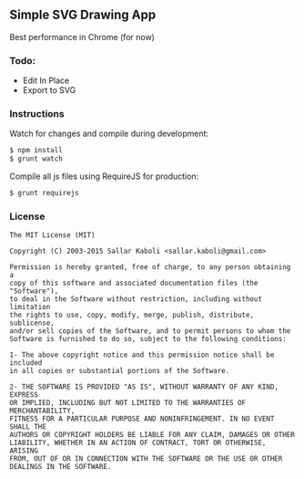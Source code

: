 ## Simple SVG Drawing App
Best performance in Chrome (for now)

### Todo:
 - Edit In Place
 - Export to SVG

### Instructions
Watch for changes and compile during development:  
```bash
$ npm install
$ grunt watch
```
Compile all js files using RequireJS for production:  
```bash
$ grunt requirejs
```

### License
    The MIT License (MIT)
    
    Copyright (C) 2003-2015 Sallar Kaboli <sallar.kaboli@gmail.com>

    Permission is hereby granted, free of charge, to any person obtaining a
    copy of this software and associated documentation files (the "Software"),
    to deal in the Software without restriction, including without limitation
    the rights to use, copy, modify, merge, publish, distribute, sublicense,
    and/or sell copies of the Software, and to permit persons to whom the
    Software is furnished to do so, subject to the following conditions:

    1- The above copyright notice and this permission notice shall be included
    in all copies or substantial portions of the Software.
    
    2- THE SOFTWARE IS PROVIDED "AS IS", WITHOUT WARRANTY OF ANY KIND, EXPRESS
    OR IMPLIED, INCLUDING BUT NOT LIMITED TO THE WARRANTIES OF MERCHANTABILITY,
    FITNESS FOR A PARTICULAR PURPOSE AND NONINFRINGEMENT. IN NO EVENT SHALL THE
    AUTHORS OR COPYRIGHT HOLDERS BE LIABLE FOR ANY CLAIM, DAMAGES OR OTHER
    LIABILITY, WHETHER IN AN ACTION OF CONTRACT, TORT OR OTHERWISE, ARISING
    FROM, OUT OF OR IN CONNECTION WITH THE SOFTWARE OR THE USE OR OTHER
    DEALINGS IN THE SOFTWARE.
